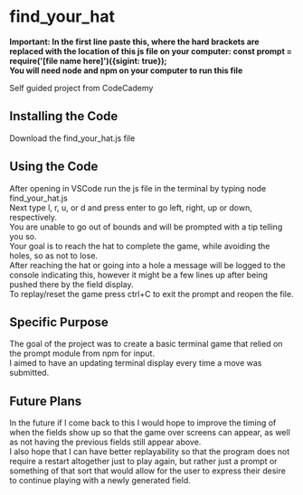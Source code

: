 ﻿# find_your_hat
**Important: In the first line paste this, where the hard brackets are replaced with the location of this js file on your computer: const prompt = require('[file name here]')({sigint: true});**  
**You will need node and npm on your computer to run this file**  
  
Self guided project from CodeCademy  
  
## Installing the Code  
Download the find_your_hat.js file  
  
## Using the Code  
After opening in VSCode run the js file in the terminal by typing node find_your_hat.js  
Next type l, r, u, or d and press enter to go left, right, up or down, respectively.  
You are unable to go out of bounds and will be prompted with a tip telling you so.  
Your goal is to reach the hat to complete the game, while avoiding the holes, so as not to lose.  
After reaching the hat or going into a hole a message will be logged to the console indicating this, however it might be a few lines up after being pushed there by the field display.  
To replay/reset the game press ctrl+C to exit the prompt and reopen the file.  
  
## Specific Purpose  
The goal of the project was to  create a basic terminal game that relied on the prompt module from npm for input.  
I aimed to have an updating terminal display every time a move was submitted.  
  
## Future Plans  
In the future if I come back to this I would hope to improve the timing of when the fields show up so that the game over screens can appear, as well as not having the previous fields still appear above.  
I also hope that I can have better replayability so that the program does not require a restart altogether just to play again, but rather just a prompt or something of that sort that would allow for the user to express their desire to continue playing with a newly generated field.  
